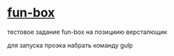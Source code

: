 # [fun-box](https://alexandrkarpovich.github.io/fun-box/dist)


тестовое задание fun-box на позициию версталющик


для запуска проэка набрать команду   gulp
